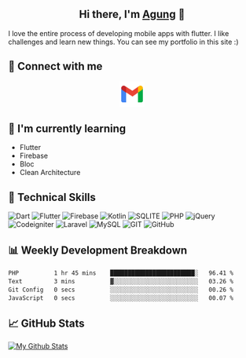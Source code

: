 <!-- <p align="center">
  <a href="#"><img src="https://user-images.githubusercontent.com/40823228/218015921-df18fb7a-2d71-4c4d-a5da-d52900c78807.png" alt="My Banner"></a>
</p> -->

<h2 align="center">
Hi there, I'm <a href="https://github.com/triagung128" target="_blank" rel="noreferrer">Agung</a> 👋
</h2>

I love the entire process of developing mobile apps with flutter. I like challenges and learn new things. You can see my portfolio in this site :)

## 🤝 Connect with me
<center><a title="Email" href="mailto:triagung128@gmail.com" target="_blank"><img src="https://raw.githubusercontent.com/triagung128/triagung128/main/images/gmail.png" alt="Tri Agung | Gmail" width="52px"/></a></center>

## 🌱 I'm currently learning
- Flutter
- Firebase
- Bloc
- Clean Architecture

## 💼 Technical Skills
![Dart](https://img.shields.io/badge/Dart-0175C2?style=for-the-badge&logo=dart&logoColor=white)
![Flutter](https://img.shields.io/badge/Flutter-02569B?style=for-the-badge&logo=flutter&logoColor=white)
![Firebase](https://img.shields.io/badge/firebase-%23039BE5.svg?style=for-the-badge&logo=firebase)
![Kotlin](https://img.shields.io/badge/Kotlin-0095D5?&style=for-the-badge&logo=kotlin&logoColor=white)
![SQLITE](https://img.shields.io/badge/SQLite-07405E?style=for-the-badge&logo=sqlite&logoColor=white)
![PHP](https://img.shields.io/badge/php-%23777BB4.svg?style=for-the-badge&logo=php&logoColor=white)
![jQuery](https://img.shields.io/badge/jquery-%230769AD.svg?style=for-the-badge&logo=jquery&logoColor=white)
![Codeigniter](https://img.shields.io/badge/CodeIgniter-%23EF4223.svg?style=for-the-badge&logo=codeIgniter&logoColor=white)
![Laravel](https://img.shields.io/badge/laravel-%23FF2D20.svg?style=for-the-badge&logo=laravel&logoColor=white)
![MySQL](https://img.shields.io/badge/mysql-%2300f.svg?style=for-the-badge&logo=mysql&logoColor=white)
![GIT](https://img.shields.io/badge/GIT-E44C30?style=for-the-badge&logo=git&logoColor=white)
![GitHub](https://img.shields.io/badge/github-%23121011.svg?style=for-the-badge&logo=github&logoColor=white)

## 📊 Weekly Development Breakdown
<!--START_SECTION:waka-->

```txt
PHP          1 hr 45 mins    ████████████████████████░   96.41 %
Text         3 mins          ▓░░░░░░░░░░░░░░░░░░░░░░░░   03.26 %
Git Config   0 secs          ░░░░░░░░░░░░░░░░░░░░░░░░░   00.26 %
JavaScript   0 secs          ░░░░░░░░░░░░░░░░░░░░░░░░░   00.07 %
```

<!--END_SECTION:waka-->

## 📈 GitHub Stats
[![My Github Stats](https://github-readme-stats.vercel.app/api?username=triagung128&show_icons=true&hide=contribs,issues&count_private=true&theme=tokyonight)](https://github.com/triagung128)

<!-- [![Top Langs](https://github-readme-stats.vercel.app/api/top-langs/?username=triagung128&layout=compact)](https://github.com/triagung128) -->
